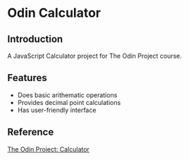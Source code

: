 # Odin Calculator
## Introduction
A JavaScript Calculator project for The Odin Project course.

## Features
- Does basic arithematic operations
- Provides decimal point calculations
- Has user-friendly interface

## Reference
[The Odin Project: Calculator](https://www.theodinproject.com/lessons/foundations-calculator)